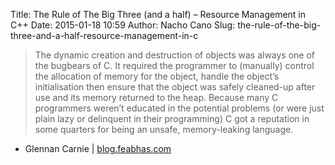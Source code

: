 Title: The Rule of The Big Three (and a half) – Resource Management in C++
Date: 2015-01-18 10:59
Author: Nacho Cano
Slug: the-rule-of-the-big-three-and-a-half-resource-management-in-c

> The dynamic creation and destruction of objects was always one of the
> bugbears of C. It required the programmer to (manually) control the
> allocation of memory for the object, handle the object’s
> initialisation then ensure that the object was safely cleaned-up after
> use and its memory returned to the heap. Because many C programmers
> weren’t educated in the potential problems (or were just plain lazy or
> delinquent in their programming) C got a reputation in some quarters
> for being an unsafe, memory-leaking language.

- Glennan Carnie | [blog.feabhas.com][]

  [blog.feabhas.com]: https://blog.feabhas.com/2014/12/the-rule-of-the-big-three-and-a-half-resource-management-in-c/
    "The Rule of The Big Three (and a half) – Resource Management in C++"
